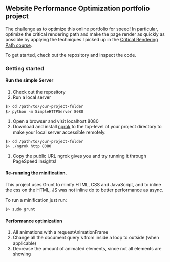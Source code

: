 ## Website Performance Optimization portfolio project

The challenge as to optimize this online portfolio for speed! In particular, optimize the critical rendering path and make the page render as quickly as possible by applying the techniques I picked up in the [Critical Rendering Path course](https://www.udacity.com/course/ud884).

To get started, check out the repository and inspect the code.

### Getting started

#### Run the simple Server

1. Check out the repository
1. Run a local server

  ```bash
  $> cd /path/to/your-project-folder
  $> python -m SimpleHTTPServer 8080
  ```

1. Open a browser and visit localhost:8080
1. Download and install [ngrok](https://ngrok.com/) to the top-level of your project directory to make your local server accessible remotely.

  ``` bash
  $> cd /path/to/your-project-folder
  $> ./ngrok http 8080
  ```

1. Copy the public URL ngrok gives you and try running it through PageSpeed Insights!

#### Re-running the minification.

This project uses Grunt to minify HTML, CSS and JavaScript, and to inline the css on the HTML, JS was not inline do to better performance as async.

To run a minification just run:
  ```bash
  $> sudo grunt
  ```

#### Performance optimization

1. All animations with a requestAnimationFrame
1. Change all the document query's from inside a loop to outside (when applicable)
1. Decrease the amount of animated elements, since not all elements are showing
